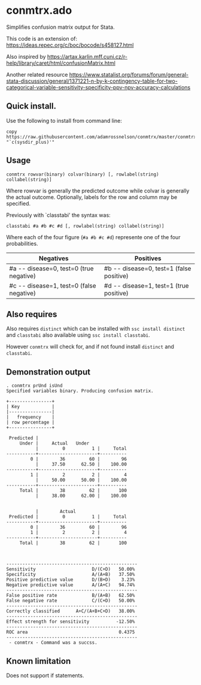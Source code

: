 # conmtrx.ado
Simplifies confusion matrix output for Stata.

This code is an extension of: https://ideas.repec.org/c/boc/bocode/s458127.html

Also inspired by https://artax.karlin.mff.cuni.cz/r-help/library/caret/html/confusionMatrix.html

Another related resource https://www.statalist.org/forums/forum/general-stata-discussion/general/1371221-n-by-k-contingency-table-for-two-categorical-variable-sensitivity-specificity-ppv-npv-accuracy-calculations

## Quick install.

Use the following to install from command line:

```
copy https://raw.githubusercontent.com/adamrossnelson/conmtrx/master/conmtrx.ado "`c(sysdir_plus)'"
```

## Usage

```
conmtrx rowvar(binary) colvar(binary) [, rowlabel(string) collabel(string)]
```
Where rowvar is generally the predicted outcome while colvar is generally the actual outcome. Optionally, labels for the row and column may be specified.

Previously with `classtabi' the syntax was:
```
classtabi #a #b #c #d [, rowlabel(string) collabel(string)]
```
Where each of the four figure (`#a #b #c #d`) represente one of the four probabilities.

|     Negatives                           |     Positives                              |
|-----------------------------------------|--------------------------------------------|
| #a -- disease=0, test=0 (true negative) | #b -- disease=0, test=1 (false positive)   |
| #c -- disease=1, test=0 (false negative)| #d -- disease=1, test=1 (true positive)    |

## Also requires

Also requires `distinct` which can be installed with `ssc install distinct` and `classtabi` also available using `ssc install classtabi`.

However `conmtrx` will check for, and if not found install `distinct` and `classtabi`.

## Demonstration output
```
. conmtrx prUnd isUnd
Specified variables binary. Producing confusion matrix.

+----------------+
| Key            |
|----------------|
|   frequency    |
| row percentage |
+----------------+

 Predicted |
     Under |     Actual   Under
           |         0          1 |     Total
-----------+----------------------+----------
         0 |        36         60 |        96 
           |     37.50      62.50 |    100.00 
-----------+----------------------+----------
         1 |         2          2 |         4 
           |     50.00      50.00 |    100.00 
-----------+----------------------+----------
     Total |        38         62 |       100 
           |     38.00      62.00 |    100.00 


           |        Actual
 Predicted |         0          1 |     Total
-----------+----------------------+----------
         0 |        36         60 |        96 
         1 |         2          2 |         4 
-----------+----------------------+----------
     Total |        38         62 |       100 



-------------------------------------------------
Sensitivity                     D/(C+D)   50.00%      
Specificity                     A/(A+B)   37.50%      
Positive predictive value       D/(B+D)    3.23%      
Negative predictive value       A/(A+C)   94.74%      
-------------------------------------------------
False positive rate             B/(A+B)   62.50%      
False negative rate             C/(C+D)   50.00%      
-------------------------------------------------
Correctly classified      A+C/(A+B+C+D)   38.00%      
-------------------------------------------------
Effect strength for sensitivity          -12.50%      
-------------------------------------------------
ROC area                                  0.4375      
-------------------------------------------------
 - conmtrx - Command was a succss.

```

## Known limitation

Does not support if statements.
